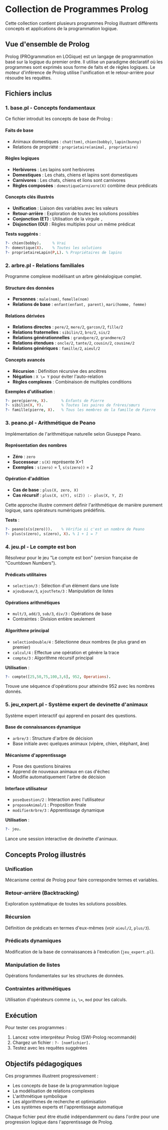 # Collection de Programmes Prolog

Cette collection contient plusieurs programmes Prolog illustrant différents concepts et applications de la programmation logique.

## Vue d'ensemble de Prolog

Prolog (PROgrammation en LOGique) est un langage de programmation basé sur la logique du premier ordre. Il utilise un paradigme déclaratif où les programmes sont exprimés sous forme de faits et de règles logiques. Le moteur d'inférence de Prolog utilise l'unification et le retour-arrière pour résoudre les requêtes.

## Fichiers inclus

### 1. base.pl - Concepts fondamentaux
Ce fichier introduit les concepts de base de Prolog :

#### Faits de base
- Animaux domestiques : `chat(tom)`, `chien(bobby)`, `lapin(bunny)`
- Relations de propriété : `proprietaire(animal, proprietaire)`

#### Règles logiques
- **Herbivores** : Les lapins sont herbivores
- **Domestiques** : Les chats, chiens et lapins sont domestiques
- **Carnivores** : Les chats, chiens et lions sont carnivores
- **Règles composées** : `domestiqueCarnivore(X)` combine deux prédicats

#### Concepts clés illustrés
- **Unification** : Liaison des variables avec les valeurs
- **Retour-arrière** : Exploration de toutes les solutions possibles
- **Conjonction (ET)** : Utilisation de la virgule `,`
- **Disjonction (OU)** : Règles multiples pour un même prédicat

**Tests suggérés** :
```prolog
?- chien(bobby).     % Vrai
?- domestique(X).    % Toutes les solutions
?- proprietaireLapin(P,L). % Propriétaires de lapins
```

### 2. arbre.pl - Relations familiales
Programme complexe modélisant un arbre généalogique complet.

#### Structure des données
- **Personnes** : `male(nom)`, `femelle(nom)`
- **Relations de base** : `enfant(enfant, parent)`, `mari(homme, femme)`

#### Relations dérivées
- **Relations directes** : `pere/2`, `mere/2`, `garcon/2`, `fille/2`
- **Relations fraternelles** : `sibilin/2`, `bro/2`, `sis/2`
- **Relations générationnelles** : `grandpere/2`, `grandmere/2`
- **Relations étendues** : `oncle/2`, `tante/2`, `cousin/2`, `cousine/2`
- **Relations génériques** : `famille/2`, `aieul/2`

#### Concepts avancés
- **Récursion** : Définition récursive des ancêtres
- **Négation** : `X \= Y` pour éviter l'auto-relation
- **Règles complexes** : Combinaison de multiples conditions

**Exemples d'utilisation** :
```prolog
?- pere(pierre, X).      % Enfants de Pierre
?- sibilin(X, Y).        % Toutes les paires de frères/sœurs
?- famille(pierre, X).   % Tous les membres de la famille de Pierre
```

### 3. peano.pl - Arithmétique de Peano
Implémentation de l'arithmétique naturelle selon Giuseppe Peano.

#### Représentation des nombres
- **Zéro** : `zero`
- **Successeur** : `s(X)` représente X+1
- **Exemples** : `s(zero)` = 1, `s(s(zero))` = 2

#### Opération d'addition
- **Cas de base** : `plus(X, zero, X)`
- **Cas récursif** : `plus(X, s(Y), s(Z)) :- plus(X, Y, Z)`

Cette approche illustre comment définir l'arithmétique de manière purement logique, sans opérateurs numériques prédéfinis.

**Tests** :
```prolog
?- peano(s(s(zero))).    % Vérifie si c'est un nombre de Peano
?- plus(s(zero), s(zero), X). % 1 + 1 = ?
```

### 4. jeu.pl - Le compte est bon
Résolveur pour le jeu "Le compte est bon" (version française de "Countdown Numbers").

#### Prédicats utilitaires
- `selection/3` : Sélection d'un élément dans une liste
- `ajouQueue/3`, `ajoutTete/3` : Manipulation de listes

#### Opérations arithmétiques
- `mult/3`, `add/3`, `sub/3`, `div/3` : Opérations de base
- Contraintes : Division entière seulement

#### Algorithme principal
- `selectionDouble/4` : Sélectionne deux nombres (le plus grand en premier)
- `calcul/4` : Effectue une opération et génère la trace
- `compte/3` : Algorithme récursif principal

**Utilisation** :
```prolog
?- compte([25,50,75,100,3,6], 952, Operations).
```
Trouve une séquence d'opérations pour atteindre 952 avec les nombres donnés.

### 5. jeu_expert.pl - Système expert de devinette d'animaux
Système expert interactif qui apprend en posant des questions.

#### Base de connaissances dynamique
- `arbre/3` : Structure d'arbre de décision
- Base initiale avec quelques animaux (vipère, chien, éléphant, âne)

#### Mécanisme d'apprentissage
- Pose des questions binaires
- Apprend de nouveaux animaux en cas d'échec
- Modifie automatiquement l'arbre de décision

#### Interface utilisateur
- `poseQuestion/2` : Interaction avec l'utilisateur
- `proposeAnimal/1` : Proposition finale
- `modifierArbre/3` : Apprentissage dynamique

**Utilisation** :
```prolog
?- jeu.
```
Lance une session interactive de devinette d'animaux.

## Concepts Prolog illustrés

### Unification
Mécanisme central de Prolog pour faire correspondre termes et variables.

### Retour-arrière (Backtracking)
Exploration systématique de toutes les solutions possibles.

### Récursion
Définition de prédicats en termes d'eux-mêmes (voir `aieul/2`, `plus/3`).

### Prédicats dynamiques
Modification de la base de connaissances à l'exécution (`jeu_expert.pl`).

### Manipulation de listes
Opérations fondamentales sur les structures de données.

### Contraintes arithmétiques
Utilisation d'opérateurs comme `is`, `\=`, `mod` pour les calculs.

## Exécution

Pour tester ces programmes :
1. Lancez votre interpréteur Prolog (SWI-Prolog recommandé)
2. Chargez un fichier : `?- [nomfichier].`
3. Testez avec les requêtes suggérées

## Objectifs pédagogiques

Ces programmes illustrent progressivement :
- Les concepts de base de la programmation logique
- La modélisation de relations complexes
- L'arithmétique symbolique
- Les algorithmes de recherche et optimisation
- Les systèmes experts et l'apprentissage automatique

Chaque fichier peut être étudié indépendamment ou dans l'ordre pour une progression logique dans l'apprentissage de Prolog.
